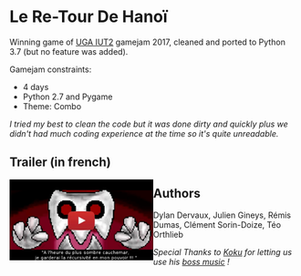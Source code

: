 # Le Re-Tour De Hanoï
Winning game of [UGA IUT2](https://iut2.univ-grenoble-alpes.fr/) gamejam 2017, cleaned and ported to Python 3.7 (but no feature was added).

Gamejam constraints:
* 4 days
* Python 2.7 and Pygame
* Theme: Combo

*I tried my best to clean the code but it was done dirty and quickly plus we didn't had much coding experience at the time so it's quite unreadable.*

## Trailer (in french)
<a href="https://www.youtube.com/watch?v=zqc3GcnmhmA">
<img src="Images/thumbnail.jpg" height="40%" width="50%" align="left">
</a>

## Authors
Dylan Dervaux,
Julien Gineys, 
Rémis Dumas,
Clément Sorin-Doize, 
Téo Orthlieb

*Special Thanks to [Koku](https://www.youtube.com/channel/UC2RiTsaZeKw2ta9__M2V4jQ) for letting us use his [boss music](https://www.youtube.com/watch?v=eVtovENP4ZI) !*
